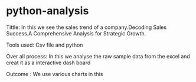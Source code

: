 # python-analysis
Tittle: In this we see the sales trend of a company.Decoding Sales Success.A Comprehensive Analysis for Strategic Growth.

Tools used: Csv file and python

Over all process: In this we analyse the raw sample data from the excel and creat it as a interactive dash board

Outcome : We use various charts in this
